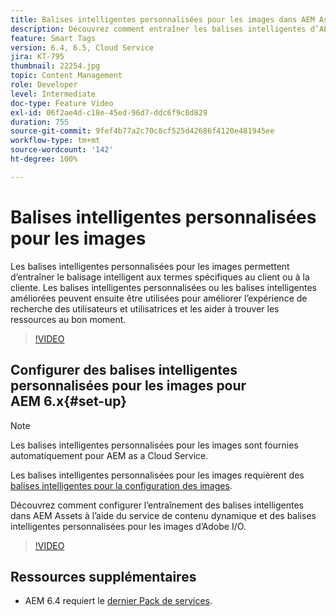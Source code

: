 ```yaml
---
title: Balises intelligentes personnalisées pour les images dans AEM Assets
description: Découvrez comment entraîner les balises intelligentes d’AEM Assets à appliquer des termes personnalisés aux ressources.
feature: Smart Tags
version: 6.4, 6.5, Cloud Service
jira: KT-795
thumbnail: 22254.jpg
topic: Content Management
role: Developer
level: Intermediate
doc-type: Feature Video
exl-id: 06f2ae4d-c18e-45ed-96d7-ddc6f9c8d829
duration: 755
source-git-commit: 9fef4b77a2c70c8cf525d42686f4120e481945ee
workflow-type: tm+mt
source-wordcount: '142'
ht-degree: 100%

---
```


# Balises intelligentes personnalisées pour les images

Les balises intelligentes personnalisées pour les images permettent d’entraîner le balisage intelligent aux termes spécifiques au client ou à la cliente.
Les balises intelligentes personnalisées ou les balises intelligentes améliorées peuvent ensuite être utilisées pour améliorer l’expérience de recherche des utilisateurs et utilisatrices et les aider à trouver les ressources au bon moment.

>[!VIDEO](https://video.tv.adobe.com/v/22254?quality=12&learn=on)

## Configurer des balises intelligentes personnalisées pour les images pour AEM 6.x{#set-up}

>[!NOTE]
> Les balises intelligentes personnalisées pour les images sont fournies automatiquement pour AEM as a Cloud Service.

Les balises intelligentes personnalisées pour les images requièrent des [balises intelligentes pour la configuration des images](./image-smart-tags.md#set-up).

Découvrez comment configurer l’entraînement des balises intelligentes dans AEM Assets à l’aide du service de contenu dynamique et des balises intelligentes personnalisées pour les images d’Adobe I/O.

>[!VIDEO](https://video.tv.adobe.com/v/23405?quality=12&learn=on)

## Ressources supplémentaires

* AEM 6.4 requiert le [dernier Pack de services](https://experienceleague.adobe.com/docs/experience-manager-release-information/aem-release-updates/aem-releases-updates.html?lang=fr).
